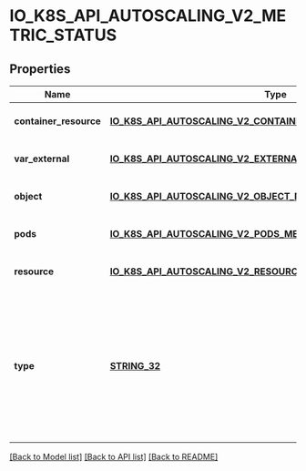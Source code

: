 # IO_K8S_API_AUTOSCALING_V2_METRIC_STATUS

## Properties
Name | Type | Description | Notes
------------ | ------------- | ------------- | -------------
**container_resource** | [**IO_K8S_API_AUTOSCALING_V2_CONTAINER_RESOURCE_METRIC_STATUS**](io.k8s.api.autoscaling.v2.ContainerResourceMetricStatus.md) |  | [optional] [default to null]
**var_external** | [**IO_K8S_API_AUTOSCALING_V2_EXTERNAL_METRIC_STATUS**](io.k8s.api.autoscaling.v2.ExternalMetricStatus.md) |  | [optional] [default to null]
**object** | [**IO_K8S_API_AUTOSCALING_V2_OBJECT_METRIC_STATUS**](io.k8s.api.autoscaling.v2.ObjectMetricStatus.md) |  | [optional] [default to null]
**pods** | [**IO_K8S_API_AUTOSCALING_V2_PODS_METRIC_STATUS**](io.k8s.api.autoscaling.v2.PodsMetricStatus.md) |  | [optional] [default to null]
**resource** | [**IO_K8S_API_AUTOSCALING_V2_RESOURCE_METRIC_STATUS**](io.k8s.api.autoscaling.v2.ResourceMetricStatus.md) |  | [optional] [default to null]
**type** | [**STRING_32**](STRING_32.md) | type is the type of metric source.  It will be one of \&quot;ContainerResource\&quot;, \&quot;External\&quot;, \&quot;Object\&quot;, \&quot;Pods\&quot; or \&quot;Resource\&quot;, each corresponds to a matching field in the object. Note: \&quot;ContainerResource\&quot; type is available on when the feature-gate HPAContainerMetrics is enabled | [default to null]

[[Back to Model list]](../README.md#documentation-for-models) [[Back to API list]](../README.md#documentation-for-api-endpoints) [[Back to README]](../README.md)


